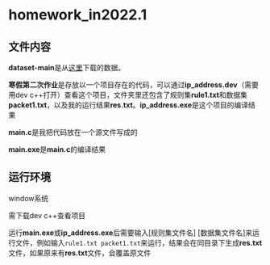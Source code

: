 # homework_in2022.1



## 文件内容

**dataset-main**是从[这里](https://github.com/zhaoxizxzx/dataset)下载的数据。

**寒假第二次作业**是存放以一个项目存在的代码，可以通过**ip_address.dev**（需要用dev c++打开）查看这个项目，文件夹里还包含了规则集**rule1.txt**和数据集**packet1.txt**，以及我的运行结果**res.txt**。**ip_address.exe**是这个项目的编译结果

**main.c**是我把代码放在一个源文件写成的

**main.exe**是**main.c**的编译结果



## 运行环境

window系统

需下载dev c++查看项目

运行**main.exe**或**ip_address.exe**后需要输入[规则集文件名] [数据集文件名]来运行文件，例如输入`rule1.txt packet1.txt`来运行，结果会在同目录下生成**res.txt**文件，如果原来有**res.txt**文件，会覆盖原文件
